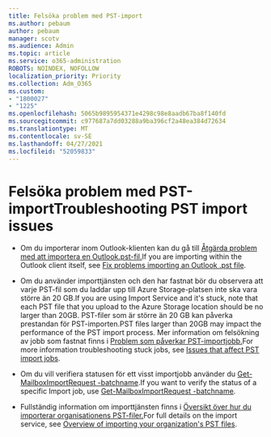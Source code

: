 ```yaml
---
title: Felsöka problem med PST-import
ms.author: pebaum
author: pebaum
manager: scotv
ms.audience: Admin
ms.topic: article
ms.service: o365-administration
ROBOTS: NOINDEX, NOFOLLOW
localization_priority: Priority
ms.collection: Adm_O365
ms.custom:
- "1800027"
- "1225"
ms.openlocfilehash: 5065b9895954371e4298c98e8aadb67ba8f140fd
ms.sourcegitcommit: c977687a7dd03288a9ba396cf2a48ea384d72634
ms.translationtype: MT
ms.contentlocale: sv-SE
ms.lasthandoff: 04/27/2021
ms.locfileid: "52059833"
---
```

# <a name="troubleshooting-pst-import-issues"></a><span data-ttu-id="977f2-102">Felsöka problem med PST-import</span><span class="sxs-lookup"><span data-stu-id="977f2-102">Troubleshooting PST import issues</span></span>

- <span data-ttu-id="977f2-103">Om du importerar inom Outlook-klienten kan du gå till [Åtgärda problem med att importera en Outlook.pst-fil.](https://support.office.com/article/Fix-problems-importing-an-Outlook-pst-file-2d2e50dc-5c36-4ab2-ab50-f1be733b3d6e)</span><span class="sxs-lookup"><span data-stu-id="977f2-103">If you are importing within the Outlook client itself, see [Fix problems importing an Outlook .pst file](https://support.office.com/article/Fix-problems-importing-an-Outlook-pst-file-2d2e50dc-5c36-4ab2-ab50-f1be733b3d6e).</span></span>

- <span data-ttu-id="977f2-104">Om du använder importtjänsten och den har fastnat bör du observera att varje PST-fil som du laddar upp till Azure Storage-platsen inte ska vara större än 20 GB.</span><span class="sxs-lookup"><span data-stu-id="977f2-104">If you are using Import Service and it's stuck, note that each PST file that you upload to the Azure Storage location should be no larger than 20GB.</span></span> <span data-ttu-id="977f2-105">PST-filer som är större än 20 GB kan påverka prestandan för PST-importen.</span><span class="sxs-lookup"><span data-stu-id="977f2-105">PST files larger than 20GB may impact the performance of the PST import process.</span></span> <span data-ttu-id="977f2-106">Mer information om felsökning av jobb som fastnat finns i [Problem som påverkar PST-importjobb.](https://docs.microsoft.com/office365/troubleshoot/pst-import-service/issues-with-pst-import-job)</span><span class="sxs-lookup"><span data-stu-id="977f2-106">For more information troubleshooting stuck jobs, see [Issues that affect PST import jobs](https://docs.microsoft.com/office365/troubleshoot/pst-import-service/issues-with-pst-import-job).</span></span>

- <span data-ttu-id="977f2-107">Om du vill verifiera statusen för ett visst importjobb använder du [Get-MailboxImportRequest -batchname](https://docs.microsoft.com/powershell/module/exchange/mailboxes/get-mailboximportrequest).</span><span class="sxs-lookup"><span data-stu-id="977f2-107">If you want to verify the status of a specific Import job, use [Get-MailboxImportRequest -batchname](https://docs.microsoft.com/powershell/module/exchange/mailboxes/get-mailboximportrequest).</span></span>

- <span data-ttu-id="977f2-108">Fullständig information om importtjänsten finns i [Översikt över hur du importerar organisationens PST-filer.](https://docs.microsoft.com/microsoft-365/compliance/importing-pst-files-to-office-365?view=o365-worldwide)</span><span class="sxs-lookup"><span data-stu-id="977f2-108">For full details on the import service, see [Overview of importing your organization's PST files](https://docs.microsoft.com/microsoft-365/compliance/importing-pst-files-to-office-365?view=o365-worldwide).</span></span>
